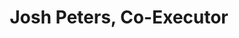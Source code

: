 ---
layout: page
title: Josh Peters, Co-Executor
description: MIT BE PhD. Interests include immunology and single-cell genomics.
img: /assets/img/joshpeters.jpg
importance: 1
redirect: https://www.linkedin.com/in/joshpetepeters/
category: [Management Partners]
---